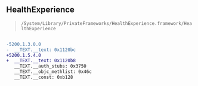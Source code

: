 ## HealthExperience

> `/System/Library/PrivateFrameworks/HealthExperience.framework/HealthExperience`

```diff

-5200.1.3.0.0
-  __TEXT.__text: 0x1120bc
+5200.1.5.4.0
+  __TEXT.__text: 0x1120b8
   __TEXT.__auth_stubs: 0x3750
   __TEXT.__objc_methlist: 0x46c
   __TEXT.__const: 0xb128

```
